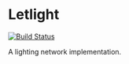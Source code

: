 # Letlight

[![Build Status](https://travis-ci.org/dakk/letlight.svg)](https://travis-ci.org/dakk/letlight)

A lighting network implementation.
